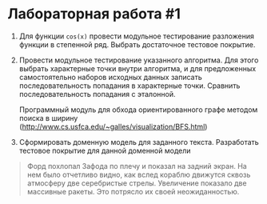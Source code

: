# Лабораторная работа #1

1. Для функции `cos(x)` провести модульное тестирование разложения функции в степенной ряд. Выбрать достаточное тестовое покрытие.
2. Провести модульное тестирование указанного алгоритма. Для этого выбрать характерные точки внутри алгоритма, и для предложенных самостоятельно наборов исходных данных записать последовательность попадания в характерные точки. Сравнить последовательность попадания с эталонной.


    Программный модуль для обхода ориентированного графе методом поиска в ширину (http://www.cs.usfca.edu/~galles/visualization/BFS.html)

3. Сформировать доменную модель для заданного текста. Разработать тестовое покрытие для данной доменной модели

> Форд похлопал Зафода по плечу и показал на задний экран. На нем было отчетливо видно, как вслед кораблю движутся сквозь атмосферу две серебристые стрелы. Увеличение показало две массивные ракеты. Это потрясло их своей неожиданностью.